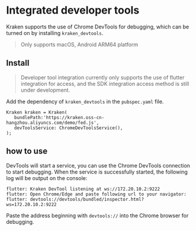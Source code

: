 # Integrated developer tools

Kraken supports the use of Chrome DevTools for debugging, which can be turned on by installing `kraken_devtools`.

> Only supports macOS, Android ARM64 platform

## Install

> Developer tool integration currently only supports the use of flutter integration for access, and the SDK integration access method is still under development.

Add the dependency of `kraken_devtools` in the `pubspec.yaml` file.

```
Kraken kraken = Kraken(
   bundlePath:'https://kraken.oss-cn-hangzhou.aliyuncs.com/demo/fed.js',
   devToolsService: ChromeDevToolsService(),
);
```

## how to use

DevTools will start a service, you can use the Chrome DevTools connection to start debugging.
When the service is successfully started, the following log will be output on the console:

```
flutter: Kraken DevTool listening at ws://172.20.10.2:9222
flutter: Open Chrome/Edge and paste following url to your navigator:
flutter: devtools://devtools/bundled/inspector.html?ws=172.20.10.2:9222
```

Paste the address beginning with `devtools://` into the Chrome browser for debugging.
